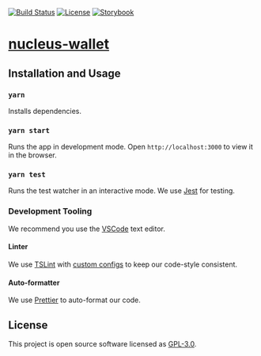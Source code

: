 [![Build Status][travis-svg]][travis-url] 
[![License][license-svg]][license-url]
[![Storybook][storybook-svg]][storybook-url]

# [nucleus-wallet](https://dev-wallet.zilliqa.com)

## Installation and Usage

### `yarn`

Installs dependencies.

### `yarn start`

Runs the app in development mode.
Open `http://localhost:3000` to view it in the browser.

### `yarn test`

Runs the test watcher in an interactive mode.
We use [Jest](https://jestjs.io/) for testing.

### Development Tooling

We recommend you use the [VSCode](https://code.visualstudio.com/) text editor.

#### Linter

We use [TSLint](https://palantir.github.io/tslint/) with [custom configs](https://github.com/Zilliqa/nucleus-wallet/blob/master/tslint.json) to keep our code-style consistent.

#### Auto-formatter

We use [Prettier](https://prettier.io/) to auto-format our code.

## License

This project is open source software licensed as [GPL-3.0](https://github.com/zilliqa/nucleus-wallet/blob/master/LICENSE).

[travis-svg]: https://travis-ci.com/Zilliqa/nucleus-wallet.svg?token=zQ1VLsuY7iH5Nn3yKbai&branch=master
[travis-url]: https://travis-ci.com/Zilliqa/nucleus-wallet

[storybook-svg]:  https://github.com/storybooks/press/blob/master/badges/storybook.svg
[storybook-url]: https://zilliqa.github.io/nucleus-wallet

[license-svg]: https://img.shields.io/badge/License-GPLv3-blue.svg
[license-url]: https://github.com/zilliqa/nucleus-wallet/blob/master/LICENSE
